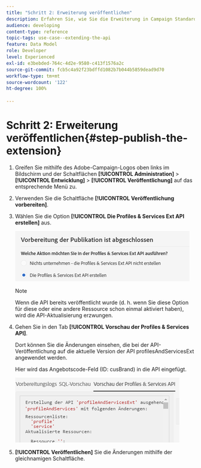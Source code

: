 ```yaml
---
title: "Schritt 2: Erweiterung veröffentlichen"
description: Erfahren Sie, wie Sie die Erweiterung in Campaign Standard veröffentlichen. Teil 2 einer Reihe.
audience: developing
content-type: reference
topic-tags: use-case--extending-the-api
feature: Data Model
role: Developer
level: Experienced
exl-id: e3bebded-764c-4d2e-9580-c413f1576a2c
source-git-commit: fcb5c4a92f23bdffd1082b7b044b5859dead9d70
workflow-type: tm+mt
source-wordcount: '122'
ht-degree: 100%

---
```


# Schritt 2: Erweiterung veröffentlichen{#step-publish-the-extension}

1. Greifen Sie mithilfe des Adobe-Campaign-Logos oben links im Bildschirm und der Schaltflächen **[!UICONTROL Administration]** > **[!UICONTROL Entwicklung]** > **[!UICONTROL Veröffentlichung]** auf das entsprechende Menü zu.
1. Verwenden Sie die Schaltfläche **[!UICONTROL Veröffentlichung vorbereiten]**.
1. Wählen Sie die Option **[!UICONTROL Die Profiles &amp; Services Ext API erstellen]** aus.

   ![](assets/create-profile-and-services-api.png)

   >[!NOTE]
   >
   >Wenn die API bereits veröffentlicht wurde (d. h. wenn Sie diese Option für diese oder eine andere Ressource schon einmal aktiviert haben), wird die API-Aktualisierung erzwungen.

1. Gehen Sie in den Tab **[!UICONTROL Vorschau der Profiles &amp; Services API]**.

   Dort können Sie die Änderungen einsehen, die bei der API-Veröffentlichung auf die aktuelle Version der API profilesAndServicesExt angewendet werden.

   Hier wird das Angebotscode-Feld (ID: cusBrand) in die API eingefügt.

   ![](assets/extendpandsapi_diff.png)

1. **[!UICONTROL Veröffentlichen]** Sie die Änderungen mithilfe der gleichnamigen Schaltfläche.

